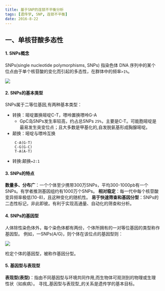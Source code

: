 ```yaml
---
title: 基于SNP的连锁不平衡分析
tags: [遗传学, SNP, 连锁不平衡]
date: 2016-8-22
---
```


## 一、单核苷酸多态性

#### 1. SNPs概念
SNPs(single nucleotide polymorphisms, SNPs) 指染色体 DNA 序列中的某个位点由于单个核苷酸的变化而引起的多态性，在群体中的频率``>1%``。

![](https://raw.githubusercontent.com/xieguigang/xieguigang.github.io-hexo/master/images/SNP_linkage_disequilibrium_analysis/1.png)
<!--more-->
#### 2. SNPs的基本类型
SNPs属于二等位基因,有两种基本类型：

+ 转换：嘧啶置换嘧啶C-T，嘌呤置换嘌呤G-A
	+ GpC岛SNPs发生率较高，约占总SNPs ``25%``，主要是C-T。可能胞嘧啶是最易发生突变位点；且大多数是甲基化的,自发脱氨基形成胸腺嘧啶。
+ 颠换：嘧啶与嘌呤互换
   ```
    C-A(G-T)
    C-G(G-C)
    T-A(A-T)
   ```
+ 转换:颠换``=2:1``

#### 3. SNPs的特点
**数量多、分布广**：一个个体至少携带300万SNPs，平均300-1000pb有一个SNPs。有学者推测基因组约有1000万个SNPs。
**相对稳定**：每一代中每个核苷酸变异频率极低(10-8)，且这种变化的随机性。
**易于快速筛查和基因分型**：SNPs的二态性标记，非此即彼。有利于实现高通量、自动化的筛查和分析。

#### 4. SNPs的基因型
人体除性染色体外，每个染色体都有两份，个体所拥有的一对等位基因的类型称作基因型。
例如，一SNPs(A/G)，则个体在该位点的基因型则：

![](https://raw.githubusercontent.com/xieguigang/xieguigang.github.io-hexo/master/images/SNP_linkage_disequilibrium_analysis/2.png)

检定个体的基因型，被称作基因分型。

#### 5. 基因型与表现型
**表现型(表型)**：指由不同基因型与环境共同作用,而生物体可观测到的物理或生理性状（如疾病）。
寻找_基因型与表现型_的关系是遗传学的基本目标。
